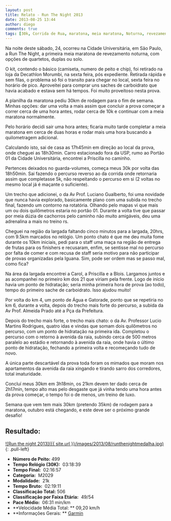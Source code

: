 ```yaml
---
layout: post
title: Relato - Run The Night 2013
date: 2013-08-25 13:44
author: diego
comments: true
tags: [30k, Corrida de Rua, maratona, meia maratona, Noturna, revezamento]
---
```

Na noite deste sábado, 24, ocorreu na Cidade Universitária, em São Paulo, a Run The Night, a primeira meia maratona de revezamento noturna, com opções de quartetos, duplas ou solo.

O kit, contendo o básico (camiseta, numero de peito e chip), foi retirado na loja da Decathlon Morumbi, na sexta feira, pós expediente. Retirada rápida e sem filas, o problema só foi o transito para chegar no local, sexta feira no horário de pico. Aproveitei para comprar uns saches de carboidrato que havia acabado e estava sem há tempos. Foi muito proveitoso nesta prova.

A planilha da maratona pediu 30km de rodagem para o fim de semana. Minhas opções:
dar uma volta a mais assim que concluir a prova
começar a correr cerca de uma hora antes, rodar cerca de 10k e continuar com a meia maratona normalmente.

Pelo horário decidi sair uma hora antes; ficaria muito tarde completar a meia maratona em cerca de duas horas e rodar mais uma hora buscando a quilometragem adicional.

Calculando isto, sai de casa as 17h45min em direção ao local da prova, onde cheguei as 18h30min. Carro estacionado fora da USP, rumo ao Portão 01 da Cidade Universitária, encontrei a Priscilla no caminho.

Pertences deixados no guarda-volumes, começa meus 30k por volta das 18h50min. Sai fazendo o percurso reverso ao da corrida onde retornaria assim que completasse 5k, não respeitando o percurso em si (2 voltas no mesmo local já é maçante o suficiente).

Um trecho que adicionei, o da Av Prof. Luciano Gualberto, foi uma novidade que nunca havia explorado, basicamente plano com uma subida no trecho final, fazendo um contorno na rotatória. Olhando pelo mapas vi que mais um ou dois quilômetros estaria no portão 01. Durante a volta tive que passar por meia dúzia de cachorros pelo caminho não muito amigáveis, deu uma adrenalina a mais no treino rs.

Cheguei na região da largada faltando cinco minutos para a largada, 20hrs, com 9.5km marcados no relógio. Um ponto chato é que me deu muita fome durante os 10km iniciais, pedi para o staff uma maça na região de entrega de frutas para os finishers e recusaram, enfim, se sentisse mal no percurso por falta de comer e com recusa de staff seria motivo para não participar de provas organizadas pela Iguana. Sim, pode ser ordem mas se passo mal, como fica?

Na área da largada encontrei a Carol, a Priscilla e a Blois. Largamos juntos e as acompanhei no primeiro km dos 21 que viriam pela frente. Logo de início havia um ponto de hidratação; seria minha primeira hora de prova (ao todo), tempo do primeiro sache de carboidrato. Isso ajudou muito!

Por volta do km 4, um ponto de Água e Gatorade, ponto que se repetiria no km 6, durante a volta, depois do trecho mais forte do percurso, a subida da Av Prof. Almeida Prado até a Pça da Prefeitura.

Depois do trecho mais forte, o trecho mais chato: o da Av. Professor Lucio Martins Rodrigues, quatro idas e vindas que somam dois quilômetros no percurso, com um ponto de hidratação na primeira ida. Completou o percurso com o retorno à avenida da raia, subindo cerca de 500 metros paralelo ao estádio e retornando à avenida da raia, onde havia o último ponto de hidratação, fechando a primeira volta e recomeçando tudo de novo.

A única parte descartável da prova toda foram os mimados que moram nos apartamentos da avenida da raia xingando e tirando sarro dos corredores, total imaturidade.

Concluí meus 30km em 3h18min, os 21km devem ter dado cerca de 2h17min, tempo alto mas pelo desgaste que já vinha tendo uma hora antes da prova começar, o tempo foi o de menos, um treino de luxo.

Semana que vem tem mais 30km (pretendo 35km) de rodagem para a maratona, outubro está chegando, e este deve ser o próximo grande desafio!

## Resultado:

<a href="/images/2013/08/runthenightmedalha_big.jpg">
![Run the night 2013]({{ site.url }}/images/2013/08/runthenightmedalha.jpg)
</a>
{: .pull-left}

* **Número de Peito:**  499
* **Tempo Relógio (30K):**  03:18:39
* **Tempo Final:**  02:16:57
* **Categoria:**  M2029
* **Modalidade:**  21k
* **Tempo Bruto:**  02:19:11
* **Classificação Total:**  506
* **Classificação por Faixa Etária:**  49/54
* **Pace Médio:**  06:31 min/km
* **Velocidade Média Total: **  09,20 km/h
* **Informações Gerais: ** <a href="http://connect.garmin.com/activity/364506872" target="_blank">Garmin</a>